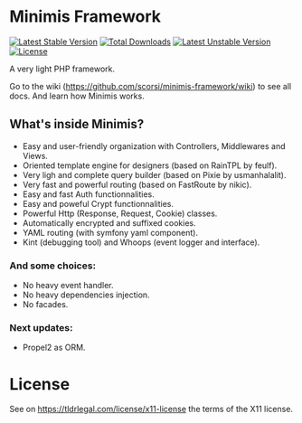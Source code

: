 # Minimis Framework

[![Latest Stable Version](https://poser.pugx.org/scorsi/minimis/v/stable)](https://packagist.org/packages/scorsi/minimis)
[![Total Downloads](https://poser.pugx.org/scorsi/minimis/downloads)](https://packagist.org/packages/scorsi/minimis)
[![Latest Unstable Version](https://poser.pugx.org/scorsi/minimis/v/unstable)](https://packagist.org/packages/scorsi/minimis)
[![License](https://poser.pugx.org/scorsi/minimis/license)](https://packagist.org/packages/scorsi/minimis)

A very light PHP framework.

Go to the wiki (https://github.com/scorsi/minimis-framework/wiki) to see all docs. And learn how Minimis works.

## What's inside Minimis?
- Easy and user-friendly organization with Controllers, Middlewares and Views.
- Oriented template engine for designers (based on RainTPL by feulf).
- Very ligh and complete query builder (based on Pixie by usmanhalalit).
- Very fast and powerful routing (based on FastRoute by nikic).
- Easy and fast Auth functionnalities.
- Easy and poweful Crypt functionnalities.
- Powerful Http (Response, Request, Cookie) classes.
- Automatically encrypted and suffixed cookies.
- YAML routing (with symfony yaml component).
- Kint (debugging tool) and Whoops (event logger and interface).

### And some choices:
- No heavy event handler.
- No heavy dependencies injection.
- No facades.

### Next updates:
- Propel2 as ORM.

# License

See on https://tldrlegal.com/license/x11-license the terms of the X11 license.
